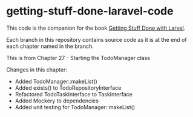 getting-stuff-done-laravel-code
===============================

This code is the companion for the book [Getting Stuff Done with Larvel](https://leanpub.com/gettingstuffdonelaravel).

Each branch in this repository contains source code as it is at the end of each chapter named in the branch.

This is from Chapter 27 - Starting the TodoManager class

Changes in this chapter:

* Added TodoManager::makeList()
* Added exists() to TodoRepositoryInterface
* Refactored TodoTaskInterface to TaskInterface
* Added Mockery to dependencies
* Added unit testing for TodoManager::makeList()
